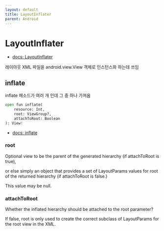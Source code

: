 ```yaml
---
layout: default
title: LayoutInflater
parent: Android
---
```


# LayoutInflater

- [docs: LayoutInflater](https://developer.android.com/reference/kotlin/android/view/LayoutInflater)

레이아웃 XML 파일을 android.view.View 객체로 인스턴스화 하는데 쓰임

## inflate

inflate 메소드가 여러 개 인데 그 중 하나 가져옴

```python
open fun inflate(
    resource: Int, 
    root: ViewGroup?, 
    attachToRoot: Boolean
): View!
```

- [docs: inflate](https://developer.android.com/reference/kotlin/android/view/LayoutInflater#inflate_2)

### root
Optional view to be the parent of the generated hierarchy (if attachToRoot is true),

or else simply an object that provides a set of LayoutParams values for root of the returned hierarchy (if attachToRoot is false.) 

This value may be null.

### attachToRoot
Whether the inflated hierarchy should be attached to the root parameter? 

If false, root is only used to create the correct subclass of LayoutParams for the root view in the XML.
